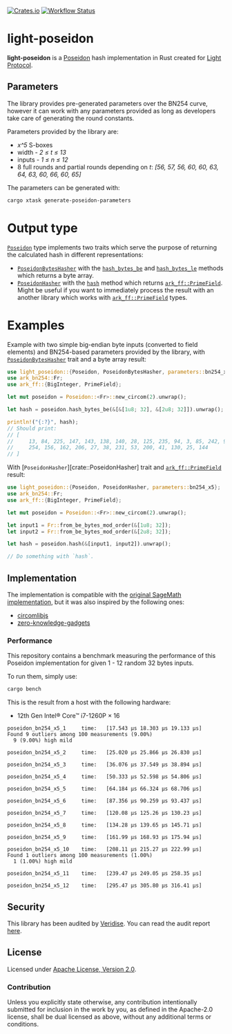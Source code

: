 [![Crates.io](https://img.shields.io/crates/v/light-poseidon.svg)](https://crates.io/crates/light-poseidon)
[![Workflow Status](https://github.com/Lightprotocol/light-poseidon/workflows/main/badge.svg)](https://github.com/Lightprotocol/light-poseidon/actions?query=workflow)

# light-poseidon

**light-poseidon** is a [Poseidon](https://eprint.iacr.org/2019/458) hash
implementation in Rust created for [Light Protocol](https://www.lightprotocol.com/).

## Parameters

The library provides pre-generated parameters over the BN254 curve, however
it can work with any parameters provided as long as developers take care
of generating the round constants.

Parameters provided by the library are:

* *x^5* S-boxes
* width - *2 ≤ t ≤ 13*
* inputs - *1 ≤ n ≤ 12*
* 8 full rounds and partial rounds depending on *t*: *[56, 57, 56, 60, 60, 63, 64, 63, 60, 66, 60, 65]*

The parameters can be generated with:

```bash
cargo xtask generate-poseidon-parameters
````

# Output type

[`Poseidon`](crate::Poseidon) type implements two traits which serve the purpose
of returning the calculated hash in different representations:

* [`PoseidonBytesHasher`](crate::PoseidonBytesHasher) with the
  [`hash_bytes_be`](crate::PoseidonBytesHasher::hash_bytes_be) and
  [`hash_bytes_le`](crate::PoseidonBytesHasher::hash_bytes_le) methods which
  returns a byte array.
* [`PoseidonHasher`](crate::PoseidonHasher) with the
  [`hash`](crate::PoseidonHasher::hash) method which returns
  [`ark_ff::PrimeField`](ark_ff::PrimeField). Might be useful if you want
  to immediately process the result with an another library which works with
  [`ark_ff::PrimeField`](ark_ff::PrimeField) types.

# Examples

Example with two simple big-endian byte inputs (converted to field elements)
and BN254-based parameters provided by the library, with
[`PoseidonBytesHasher`](crate::PoseidonHasher) trait and a byte array
result:

```rust
use light_poseidon::{Poseidon, PoseidonBytesHasher, parameters::bn254_x5};
use ark_bn254::Fr;
use ark_ff::{BigInteger, PrimeField};

let mut poseidon = Poseidon::<Fr>::new_circom(2).unwrap();

let hash = poseidon.hash_bytes_be(&[&[1u8; 32], &[2u8; 32]]).unwrap();

println!("{:?}", hash);
// Should print:
// [
//     13, 84, 225, 147, 143, 138, 140, 28, 125, 235, 94, 3, 85, 242, 99, 25, 32, 123, 132,
//     254, 156, 162, 206, 27, 38, 231, 53, 200, 41, 130, 25, 144
// ]
```

With [`PoseidonHasher`][crate::PoseidonHasher] trait and
[`ark_ff::PrimeField`](ark_ff::PrimeField) result:

```rust
use light_poseidon::{Poseidon, PoseidonHasher, parameters::bn254_x5};
use ark_bn254::Fr;
use ark_ff::{BigInteger, PrimeField};

let mut poseidon = Poseidon::<Fr>::new_circom(2).unwrap();

let input1 = Fr::from_be_bytes_mod_order(&[1u8; 32]);
let input2 = Fr::from_be_bytes_mod_order(&[2u8; 32]);

let hash = poseidon.hash(&[input1, input2]).unwrap();

// Do something with `hash`.
```

## Implementation

The implementation is compatible with the
[original SageMath implementation](https://extgit.iaik.tugraz.at/krypto/hadeshash/-/tree/master/),
but it was also inspired by the following ones:

* [circomlibjs](https://github.com/iden3/circomlibjs)
* [zero-knowledge-gadgets](https://github.com/webb-tools/zero-knowledge-gadgets)

### Performance

This repository contains a benchmark measuring the performance of this
Poseidon implementation for given 1 - 12 random 32 bytes inputs.

To run them, simply use:

```bash
cargo bench
```

This is the result from a host with the following hardware:

* 12th Gen Intel® Core™ i7-1260P × 16

```norust
poseidon_bn254_x5_1     time:   [17.543 µs 18.303 µs 19.133 µs]
Found 9 outliers among 100 measurements (9.00%)
  9 (9.00%) high mild

poseidon_bn254_x5_2     time:   [25.020 µs 25.866 µs 26.830 µs]

poseidon_bn254_x5_3     time:   [36.076 µs 37.549 µs 38.894 µs]

poseidon_bn254_x5_4     time:   [50.333 µs 52.598 µs 54.806 µs]

poseidon_bn254_x5_5     time:   [64.184 µs 66.324 µs 68.706 µs]

poseidon_bn254_x5_6     time:   [87.356 µs 90.259 µs 93.437 µs]

poseidon_bn254_x5_7     time:   [120.08 µs 125.26 µs 130.23 µs]

poseidon_bn254_x5_8     time:   [134.28 µs 139.65 µs 145.71 µs]

poseidon_bn254_x5_9     time:   [161.99 µs 168.93 µs 175.94 µs]

poseidon_bn254_x5_10    time:   [208.11 µs 215.27 µs 222.99 µs]
Found 1 outliers among 100 measurements (1.00%)
  1 (1.00%) high mild

poseidon_bn254_x5_11    time:   [239.47 µs 249.05 µs 258.35 µs]

poseidon_bn254_x5_12    time:   [295.47 µs 305.80 µs 316.41 µs]
```

## Security

This library has been audited by [Veridise](https://veridise.com/). You can
read the audit report [here](https://github.com/Lightprotocol/light-poseidon/blob/main/assets/audit.pdf).

## License

Licensed under [Apache License, Version 2.0](LICENSE).

### Contribution

Unless you explicitly state otherwise, any contribution intentionally
submitted for inclusion in the work by you, as defined in the Apache-2.0
license, shall be dual licensed as above, without any additional terms or
conditions.